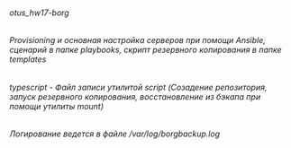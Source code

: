 ###### otus_hw17-borg
###### Provisioning и основная настройка серверов при помощи Ansible, сценарий в папке playbooks, скрипт резервного копирования в папке templates
###### typescript - Файл записи утилитой script (Созадение репозитория, запуск резервного копирования, восстановление из бэкапа при помощи утилиты mount)
###### Логирование ведется в файле /var/log/borgbackup.log
